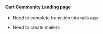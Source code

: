 #### Cart Community Landing page

  * Need to complete transition into rails app

  * Need to create mailers